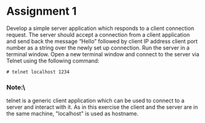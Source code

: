  # Assignment 1

Develop a simple server application which responds to a client connection request. The server should accept a connection from a client application and send back the message  “Hello” followed by client IP address client port number as a string over the newly set up connection. Run the server in a terminal window. Open a new terminal window and connect to the server via Telnet using the following command:
    
    # telnet localhost 1234

### Note:\
telnet is a generic client application which can be used to connect to a server and interact with it. As in this exercise the client and the server are in the same machine,  "localhost" is used as hostname.
